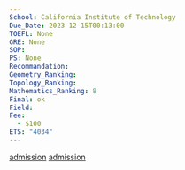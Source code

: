 ```yaml
---
School: California Institute of Technology
Due_Date: 2023-12-15T00:13:00
TOEFL: None
GRE: None
SOP: 
PS: None
Recommandation: 
Geometry_Ranking: 
Topology_Ranking: 
Mathematics_Ranking: 8
Final: ok
Field: 
Fee:
  - $100
ETS: "4034"
---
```

[admission](https://www.gradoffice.caltech.edu/admissions/applyonline)
[admission](https://www.applyweb.com/caltgapp/index.ftl)
